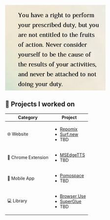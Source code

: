 
![Message](./images/image_1.png)


## 📝 Projects I worked on

| Category           | Project                                                                                           |
| ------------------ | ------------------------------------------------------------------------------------------------- |
| 🌐 Website          | <ul><li>[Repomix](https://github.com/yamadashy/repomix)</li> <li> [Surf.new](https://github.com/steel-dev/surf.new) </li><li>TBD </li> </ul>                  |
| 🔌 Chrome Extension | <ul><li> [MSEdgeTTS](https://github.com/yacine-bens/MsEdge-TTS-Extension) </li> <li>TBD</li></ul> |
| 📱 Mobile App       | <ul><li> [Pomospace](https://github.com/PaperBoardOfficial/PomoSpace)   </li> <li> TBD </li> </ul>                                       |
| 💻 Library          | <ul><li>[Browser Use](https://github.com/browser-use/browser-use)   </li> <li> [SuperGlue](https://github.com/superglue-ai/superglue) </li> <li> TBD </li></ul>                                   |
